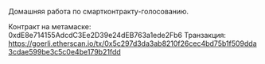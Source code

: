 Домашняя работа по смартконтракту-голосованию. 

Контракт на метамаске: 0xdE8e714155AdcdC3Ee2D39e24dEB763a1ede2Fb6
Транзакция: https://goerli.etherscan.io/tx/0x5c297d3da3ab8210f26cec4bd75b1f509dda3cdae599be3c5c0e4be179b21fdd
